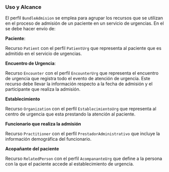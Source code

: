 ### Uso y Alcance

El perfil `BundleAdmision` se emplea para agrupar los recursos que se utilizan en el proceso de admisión de un paciente en un servicio de urgencias. En el se debe hacer envío de:

**Paciente**:

Recurso `Patient` con el perfil `PatientUrg` que representa al paciente que es admitido en el servicio de urgencias.

**Encuentro de Urgencia**:

Recurso `Encounter` con el perfil `EncounterUrg` que representa el encuentro de urgencia que registra todo el evento de atención de urgencia. Este recurso debe llevar la información respecto a la fecha de admisión y el participante que realiza la admisión.

**Establecimiento**

Recurso `Organization` con el perfil `EstablecimientoUrg` que representa al centro de urgencia que esta prestando la atención al paciente.

**Funcionario que realiza la admisión**

Recurso `Practitioner` con el perfil `PrestadorAdministrativo` que incluye la información demográfica del funcionario.

**Acopañante del paciente**

Recurso `RelatedPerson` con el perfil `AcompananteUrg` que define a la persona con la que el paciente accede al establecimiento de urgencia.
